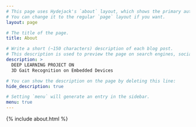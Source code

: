 ```yaml
---
# This page uses Hydejack's `about` layout, which shows the primary author's picture and about text at the top.
# You can change it to the regular `page` layout if you want.
layout: page

# The title of the page.
title: About

# Write a short (~150 characters) description of each blog post.
# This description is used to preview the page on search engines, social media, etc.
description: >
  DEEP LEARNING PROJECT ON
  3D Gait Recognition on Embedded Devices

# You can show the description on the page by deleting this line:
hide_description: true

# Setting `menu` will generate an entry in the sidebar.
menu: true
---
```



{% include about.html %}